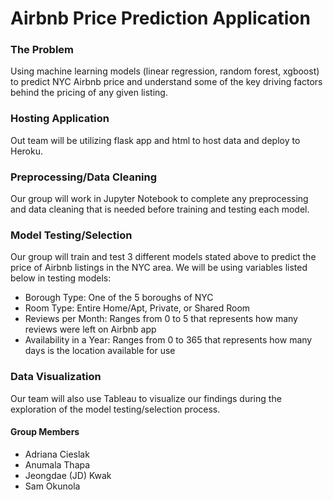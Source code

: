 # Airbnb Price Prediction Application

### The Problem
Using machine learning models (linear regression, random forest, xgboost) to predict NYC Airbnb price and understand some of the key driving factors behind the pricing of any given listing.

### Hosting Application
Out team will be utilizing flask app and html to host data and deploy to Heroku.

### Preprocessing/Data Cleaning
Our group will work in Jupyter Notebook to complete any preprocessing and data cleaning that is needed before training and testing each model.

### Model Testing/Selection
Our group will train and test 3 different models stated above to predict the price of Airbnb listings in the NYC area.
We will be using variables listed below in testing models:
* Borough Type: One of the 5 boroughs of NYC
* Room Type: Entire Home/Apt, Private, or Shared Room
* Reviews per Month: Ranges from 0 to 5 that represents how many reviews were left on Airbnb app
* Availability in a Year: Ranges from 0 to 365 that represents how many days is the location available for use

### Data Visualization
Our team will also use Tableau to visualize our findings during the exploration of the model testing/selection process.

#### Group Members
* Adriana Cieslak
* Anumala Thapa
* Jeongdae (JD) Kwak
* Sam Okunola
